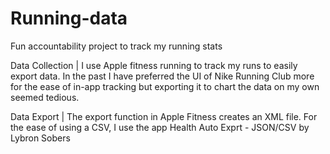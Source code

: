 # Running-data
Fun accountability project to track my running stats

Data Collection | 
I use Apple fitness running to track my runs to easily export data. In the past I have preferred the UI of Nike Running Club more for the ease of in-app tracking but exporting it to chart the data on my own seemed tedious.

Data Export | 
The export function in Apple Fitness creates an XML file. For the ease of using a CSV, I use the app Health Auto Exprt - JSON/CSV by Lybron Sobers

